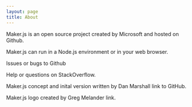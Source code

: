 ```yaml
---
layout: page
title: About
---
```


Maker.js is an open source project created by Microsoft and hosted on Github.

Maker.js can run in a Node.js environment or in your web browser.



Issues or bugs to Github

Help or questions on StackOverflow.

Maker.js concept and inital version written by Dan Marshall link to GitHub.

Maker.js logo created by Greg Melander link.
